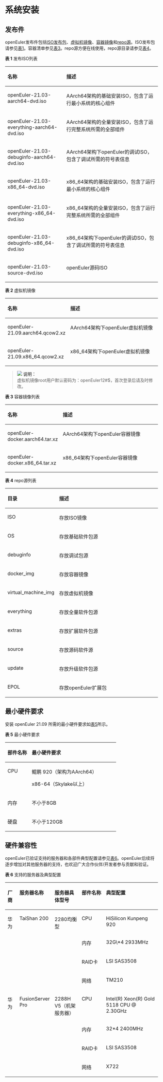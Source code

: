 # 系统安装<a name="ZH-CN_TOPIC_0225731123"></a>

## 发布件<a name="section19865103114280"></a>

openEuler发布件包括[ISO发布包](http://repo.openeuler.org/openEuler-21.09/ISO/)、[虚拟机镜像](http://repo.openeuler.org/openEuler-21.09/virtual_machine_img/)、[容器镜像](http://repo.openeuler.org/openEuler-21.09/docker_img/)和[repo源](http://repo.openeuler.org/openEuler-21.09/)。ISO发布包请参见[表1](#table8396719144315)。容器清单参见[表3](#table1276911538154)。repo源方便在线使用，repo源目录请参见[表4](#table953512211576)。

**表 1**  发布ISO列表

<a name="table8396719144315"></a>
<table><thead align="left"><tr id="row19396819194314"><th class="cellrowborder" valign="top" width="38.53%" id="mcps1.2.3.1.1"><p id="p999543016432"><a name="p999543016432"></a><a name="p999543016432"></a>名称</p>
</th>
<th class="cellrowborder" valign="top" width="61.47%" id="mcps1.2.3.1.2"><p id="p7396719104315"><a name="p7396719104315"></a><a name="p7396719104315"></a>描述</p>
</th>
</tr>
</thead>
<tbody><tr id="row739615199431"><td class="cellrowborder" valign="top" width="38.53%" headers="mcps1.2.3.1.1 "><p id="p16396111912430"><a name="p16396111912430"></a><a name="p16396111912430"></a>openEuler-21.03-aarch64-dvd.iso</p>
</td>
<td class="cellrowborder" valign="top" width="61.47%" headers="mcps1.2.3.1.2 "><p id="p177033394133"><a name="p177033394133"></a><a name="p177033394133"></a>AArch64架构的基础安装ISO，包含了运行最小系统的核心组件</p>
</td>
</tr>
<tr id="row83961519184313"><td class="cellrowborder" valign="top" width="38.53%" headers="mcps1.2.3.1.1 "><p id="p153964194439"><a name="p153964194439"></a><a name="p153964194439"></a>openEuler-21.03-everything-aarch64-dvd.iso</p>
</td>
<td class="cellrowborder" valign="top" width="61.47%" headers="mcps1.2.3.1.2 "><p id="p1765163817452"><a name="p1765163817452"></a><a name="p1765163817452"></a>AArch64架构的全量安装ISO，包含了运行完整系统所需的全部组件</p>
</td>
</tr>
<tr id="row83968192435"><td class="cellrowborder" valign="top" width="38.53%" headers="mcps1.2.3.1.1 "><p id="p19396319184313"><a name="p19396319184313"></a><a name="p19396319184313"></a>openEuler-21.03-debuginfo-aarch64-dvd.iso</p>
</td>
<td class="cellrowborder" valign="top" width="61.47%" headers="mcps1.2.3.1.2 "><p id="p0157139181912"><a name="p0157139181912"></a><a name="p0157139181912"></a>AArch64架构下openEuler的调试ISO，包含了调试所需的符号表信息</p>
</td>
</tr>
<tr id="row521955165312"><td class="cellrowborder" valign="top" width="38.53%" headers="mcps1.2.3.1.1 "><p id="p92191359537"><a name="p92191359537"></a><a name="p92191359537"></a>openEuler-21.03-x86_64-dvd.iso</p>
</td>
<td class="cellrowborder" valign="top" width="61.47%" headers="mcps1.2.3.1.2 "><p id="p6846145114195"><a name="p6846145114195"></a><a name="p6846145114195"></a>x86_64架构的基础安装ISO，包含了运行最小系统的核心组件</p>
</td>
</tr>
<tr id="row1964171015310"><td class="cellrowborder" valign="top" width="38.53%" headers="mcps1.2.3.1.1 "><p id="p3964710125311"><a name="p3964710125311"></a><a name="p3964710125311"></a>openEuler-21.03-everything-x86_64-dvd.iso</p>
</td>
<td class="cellrowborder" valign="top" width="61.47%" headers="mcps1.2.3.1.2 "><p id="p101571442012"><a name="p101571442012"></a><a name="p101571442012"></a>x86_64架构的全量安装ISO，包含了运行完整系统所需的全部组件</p>
</td>
</tr>
<tr id="row342917865317"><td class="cellrowborder" valign="top" width="38.53%" headers="mcps1.2.3.1.1 "><p id="p242914815315"><a name="p242914815315"></a><a name="p242914815315"></a>openEuler-21.03-debuginfo-x86_64-dvd.iso</p>
</td>
<td class="cellrowborder" valign="top" width="61.47%" headers="mcps1.2.3.1.2 "><p id="p6680177162617"><a name="p6680177162617"></a><a name="p6680177162617"></a>x86_64架构下openEuler的调试ISO，包含了调试所需的符号表信息</p>
</td>
</tr>
<tr id="row34221536125311"><td class="cellrowborder" valign="top" width="38.53%" headers="mcps1.2.3.1.1 "><p id="p13423336175314"><a name="p13423336175314"></a><a name="p13423336175314"></a>openEuler-21.03-source-dvd.iso</p>
</td>
<td class="cellrowborder" valign="top" width="61.47%" headers="mcps1.2.3.1.2 "><p id="p108431625162112"><a name="p108431625162112"></a><a name="p108431625162112"></a>openEuler源码ISO</p>
</td>
</tr>
</tbody>
</table>

**表 2**  虚拟机镜像

<a name="table1995101714610"></a>
<table><thead align="left"><tr id="row149511174464"><th class="cellrowborder" valign="top" width="36.9%" id="mcps1.2.3.1.1"><p id="p2095111718462"><a name="p2095111718462"></a><a name="p2095111718462"></a>名称</p>
</th>
<th class="cellrowborder" valign="top" width="63.1%" id="mcps1.2.3.1.2"><p id="p129511177462"><a name="p129511177462"></a><a name="p129511177462"></a>描述</p>
</th>
</tr>
</thead>
<tbody><tr id="row11951121712462"><td class="cellrowborder" valign="top" width="36.9%" headers="mcps1.2.3.1.1 "><p id="p151011740115214"><a name="p151011740115214"></a><a name="p151011740115214"></a>openEuler-21.09.aarch64.qcow2.xz</p>
</td>
<td class="cellrowborder" valign="top" width="63.1%" headers="mcps1.2.3.1.2 "><p id="p9865159194813"><a name="p9865159194813"></a><a name="p9865159194813"></a>AArch64架构下openEuler虚拟机镜像</p>
</td>
</tr>
<tr id="row1695171774614"><td class="cellrowborder" valign="top" width="36.9%" headers="mcps1.2.3.1.1 "><p id="p10510154855215"><a name="p10510154855215"></a><a name="p10510154855215"></a>openEuler-21.09.x86_64.qcow2.xz</p>
</td>
<td class="cellrowborder" valign="top" width="63.1%" headers="mcps1.2.3.1.2 "><p id="p1895111177468"><a name="p1895111177468"></a><a name="p1895111177468"></a>x86_64架构下openEuler虚拟机镜像</p>
</td>
</tr>
</tbody>
</table>

>![](./public_sys-resources/icon-note.gif) **说明：**   
>虚拟机镜像root用户默认密码为：openEuler12\#$，首次登录后请及时修改。  

**表 3**  容器镜像列表

<a name="table1276911538154"></a>
<table><thead align="left"><tr id="row1777075317151"><th class="cellrowborder" valign="top" width="31.509999999999998%" id="mcps1.2.3.1.1"><p id="p1277018533152"><a name="p1277018533152"></a><a name="p1277018533152"></a>名称</p>
</th>
<th class="cellrowborder" valign="top" width="68.49%" id="mcps1.2.3.1.2"><p id="p677015331515"><a name="p677015331515"></a><a name="p677015331515"></a>描述</p>
</th>
</tr>
</thead>
<tbody><tr id="row1277035311157"><td class="cellrowborder" valign="top" width="31.509999999999998%" headers="mcps1.2.3.1.1 "><p id="p17686637201813"><a name="p17686637201813"></a><a name="p17686637201813"></a>open<span id="ph11656938181410"><a name="ph11656938181410"></a><a name="ph11656938181410"></a>E</span>uler-docker.aarch64.tar.xz</p>
</td>
<td class="cellrowborder" valign="top" width="68.49%" headers="mcps1.2.3.1.2 "><p id="p3770165314159"><a name="p3770165314159"></a><a name="p3770165314159"></a>A<span id="ph61191628111518"><a name="ph61191628111518"></a><a name="ph61191628111518"></a>A</span>rch64架构下openEuler容器镜像</p>
</td>
</tr>
<tr id="row1277055310150"><td class="cellrowborder" valign="top" width="31.509999999999998%" headers="mcps1.2.3.1.1 "><p id="p2686337111816"><a name="p2686337111816"></a><a name="p2686337111816"></a>open<span id="ph21198416145"><a name="ph21198416145"></a><a name="ph21198416145"></a>E</span>uler-docker.x86_64.tar.xz</p>
</td>
<td class="cellrowborder" valign="top" width="68.49%" headers="mcps1.2.3.1.2 "><p id="p9770135311518"><a name="p9770135311518"></a><a name="p9770135311518"></a>x86_64架构下openEuler容器镜像</p>
</td>
</tr>
</tbody>
</table>

**表 4**  repo源列表

<a name="table953512211576"></a>
<table><thead align="left"><tr id="row95351027573"><th class="cellrowborder" valign="top" width="28.000000000000004%" id="mcps1.2.3.1.1"><p id="p1753512213572"><a name="p1753512213572"></a><a name="p1753512213572"></a>目录</p>
</th>
<th class="cellrowborder" valign="top" width="72%" id="mcps1.2.3.1.2"><p id="p253520295717"><a name="p253520295717"></a><a name="p253520295717"></a>描述</p>
</th>
</tr>
</thead>
<tbody><tr id="row115351221577"><td class="cellrowborder" valign="top" width="28.000000000000004%" headers="mcps1.2.3.1.1 "><p id="p95359213577"><a name="p95359213577"></a><a name="p95359213577"></a>ISO</p>
</td>
<td class="cellrowborder" valign="top" width="72%" headers="mcps1.2.3.1.2 "><p id="p553512125711"><a name="p553512125711"></a><a name="p553512125711"></a>存放ISO镜像</p>
</td>
</tr>
<tr id="row155369225718"><td class="cellrowborder" valign="top" width="28.000000000000004%" headers="mcps1.2.3.1.1 "><p id="p1453620295717"><a name="p1453620295717"></a><a name="p1453620295717"></a>OS</p>
</td>
<td class="cellrowborder" valign="top" width="72%" headers="mcps1.2.3.1.2 "><p id="p1953614214577"><a name="p1953614214577"></a><a name="p1953614214577"></a>存放基础软件包源</p>
</td>
</tr>
<tr id="row8536142115720"><td class="cellrowborder" valign="top" width="28.000000000000004%" headers="mcps1.2.3.1.1 "><p id="p169307504113"><a name="p169307504113"></a><a name="p169307504113"></a>debuginfo</p>
</td>
<td class="cellrowborder" valign="top" width="72%" headers="mcps1.2.3.1.2 "><p id="p893085010119"><a name="p893085010119"></a><a name="p893085010119"></a>存放调试包源</p>
</td>
</tr>
<tr id="row1834462641115"><td class="cellrowborder" valign="top" width="28.000000000000004%" headers="mcps1.2.3.1.1 "><p id="p13344026151113"><a name="p13344026151113"></a><a name="p13344026151113"></a>docker_img</p>
</td>
<td class="cellrowborder" valign="top" width="72%" headers="mcps1.2.3.1.2 "><p id="p1534415264118"><a name="p1534415264118"></a><a name="p1534415264118"></a>存放容器镜像</p>
</td>
</tr>
<tr id="row16791828125815"><td class="cellrowborder" valign="top" width="28.000000000000004%" headers="mcps1.2.3.1.1 "><p id="p137919284589"><a name="p137919284589"></a><a name="p137919284589"></a><span id="ph9676303584"><a name="ph9676303584"></a><a name="ph9676303584"></a>virtual_machine_img</span></p>
</td>
<td class="cellrowborder" valign="top" width="72%" headers="mcps1.2.3.1.2 "><p id="p479117286581"><a name="p479117286581"></a><a name="p479117286581"></a><span id="ph19963182719110"><a name="ph19963182719110"></a><a name="ph19963182719110"></a>存放虚拟机镜像</span></p>
</td>
</tr>
<tr id="row157551217215"><td class="cellrowborder" valign="top" width="28.000000000000004%" headers="mcps1.2.3.1.1 "><p id="p108641479116"><a name="p108641479116"></a><a name="p108641479116"></a>everything</p>
</td>
<td class="cellrowborder" valign="top" width="72%" headers="mcps1.2.3.1.2 "><p id="p168641547816"><a name="p168641547816"></a><a name="p168641547816"></a>存放全量软件包源</p>
</td>
</tr>
<tr id="row2053613245715"><td class="cellrowborder" valign="top" width="28.000000000000004%" headers="mcps1.2.3.1.1 "><p id="p19239377410"><a name="p19239377410"></a><a name="p19239377410"></a>extras</p>
</td>
<td class="cellrowborder" valign="top" width="72%" headers="mcps1.2.3.1.2 "><p id="p2923113716419"><a name="p2923113716419"></a><a name="p2923113716419"></a>存放扩展软件包源</p>
</td>
</tr>
<tr id="row17445193315911"><td class="cellrowborder" valign="top" width="28.000000000000004%" headers="mcps1.2.3.1.1 "><p id="p644543385918"><a name="p644543385918"></a><a name="p644543385918"></a>source</p>
</td>
<td class="cellrowborder" valign="top" width="72%" headers="mcps1.2.3.1.2 "><p id="p19445733115918"><a name="p19445733115918"></a><a name="p19445733115918"></a>存放源码软件源</p>
</td>
</tr>
<tr id="row153622185717"><td class="cellrowborder" valign="top" width="28.000000000000004%" headers="mcps1.2.3.1.1 "><p id="p85361024579"><a name="p85361024579"></a><a name="p85361024579"></a>update</p>
</td>
<td class="cellrowborder" valign="top" width="72%" headers="mcps1.2.3.1.2 "><p id="p125364285717"><a name="p125364285717"></a><a name="p125364285717"></a>存放升级软件包源</p>
</td>
</tr>
<tr id="row20986143316493"><td class="cellrowborder" valign="top" width="28.000000000000004%" headers="mcps1.2.3.1.1 "><p id="p5184193919496"><a name="p5184193919496"></a><a name="p5184193919496"></a>EPOL</p>
</td>
<td class="cellrowborder" valign="top" width="72%" headers="mcps1.2.3.1.2 "><p id="p1018423974917"><a name="p1018423974917"></a><a name="p1018423974917"></a>存放openEuler扩展包</p>
</td>
</tr>
</tbody>
</table>

## 最小硬件要求<a name="zh-cn_topic_0182825778_section1542202114014"></a>

安装 openEuler 21.09  所需的最小硬件要求如[表5](#zh-cn_topic_0182825778_tff48b99c9bf24b84bb602c53229e2541)所示。

**表 5**  最小硬件要求

<a name="zh-cn_topic_0182825778_tff48b99c9bf24b84bb602c53229e2541"></a>
<table><thead align="left"><tr id="zh-cn_topic_0182825778_r36f08b63edea4973a8228200caa2a50b"><th class="cellrowborder" valign="top" width="21.89%" id="mcps1.2.3.1.1"><p id="zh-cn_topic_0182825778_aef3575d97cdf4dcfb65f8d0c8d2d4a76"><a name="zh-cn_topic_0182825778_aef3575d97cdf4dcfb65f8d0c8d2d4a76"></a><a name="zh-cn_topic_0182825778_aef3575d97cdf4dcfb65f8d0c8d2d4a76"></a><strong id="zh-cn_topic_0182825778_abf63bde6a66a4ce5b21d81948fcafe36"><a name="zh-cn_topic_0182825778_abf63bde6a66a4ce5b21d81948fcafe36"></a><a name="zh-cn_topic_0182825778_abf63bde6a66a4ce5b21d81948fcafe36"></a>部件名称</strong></p>
</th>
<th class="cellrowborder" valign="top" width="78.11%" id="mcps1.2.3.1.2"><p id="zh-cn_topic_0182825778_a919d3bb266c8432fb33c51fa8f3a4fc3"><a name="zh-cn_topic_0182825778_a919d3bb266c8432fb33c51fa8f3a4fc3"></a><a name="zh-cn_topic_0182825778_a919d3bb266c8432fb33c51fa8f3a4fc3"></a><strong id="zh-cn_topic_0182825778_a9386cf027c1e47d99651159bb62130e7"><a name="zh-cn_topic_0182825778_a9386cf027c1e47d99651159bb62130e7"></a><a name="zh-cn_topic_0182825778_a9386cf027c1e47d99651159bb62130e7"></a>最小硬件要求</strong></p>
</th>
</tr>
</thead>
<tbody><tr id="zh-cn_topic_0182825778_ra68eff5c33a84bb2be6672a48a643d26"><td class="cellrowborder" valign="top" width="21.89%" headers="mcps1.2.3.1.1 "><p id="zh-cn_topic_0182825778_ac0a50d2069ab444cafff180647772df4"><a name="zh-cn_topic_0182825778_ac0a50d2069ab444cafff180647772df4"></a><a name="zh-cn_topic_0182825778_ac0a50d2069ab444cafff180647772df4"></a>CPU</p>
</td>
<td class="cellrowborder" valign="top" width="78.11%" headers="mcps1.2.3.1.2 "><p id="zh-cn_topic_0182825778_p202681030132314"><a name="zh-cn_topic_0182825778_p202681030132314"></a><a name="zh-cn_topic_0182825778_p202681030132314"></a>鲲鹏 920（架构为AArch64）</p>
<p id="p267183805010"><a name="p267183805010"></a><a name="p267183805010"></a>x86-64（Skylake以上）</p>
</td>
</tr>
<tr id="zh-cn_topic_0182825778_rf2a5d43b74894a0882b7c17bdfeb697f"><td class="cellrowborder" valign="top" width="21.89%" headers="mcps1.2.3.1.1 "><p id="zh-cn_topic_0182825778_ad00611ec129a41a9841fb579eece7804"><a name="zh-cn_topic_0182825778_ad00611ec129a41a9841fb579eece7804"></a><a name="zh-cn_topic_0182825778_ad00611ec129a41a9841fb579eece7804"></a>内存</p>
</td>
<td class="cellrowborder" valign="top" width="78.11%" headers="mcps1.2.3.1.2 "><p id="zh-cn_topic_0182825778_a94efe642b8694e5a85747e123b951efc"><a name="zh-cn_topic_0182825778_a94efe642b8694e5a85747e123b951efc"></a><a name="zh-cn_topic_0182825778_a94efe642b8694e5a85747e123b951efc"></a>不小于8GB</p>
</td>
</tr>
<tr id="zh-cn_topic_0182825778_rd2c1ebd93ea64e85a5f3fc88dc5ba456"><td class="cellrowborder" valign="top" width="21.89%" headers="mcps1.2.3.1.1 "><p id="zh-cn_topic_0182825778_afd36954546334c1681b5a391bbc386ae"><a name="zh-cn_topic_0182825778_afd36954546334c1681b5a391bbc386ae"></a><a name="zh-cn_topic_0182825778_afd36954546334c1681b5a391bbc386ae"></a>硬盘</p>
</td>
<td class="cellrowborder" valign="top" width="78.11%" headers="mcps1.2.3.1.2 "><p id="zh-cn_topic_0182825778_p1224172312719"><a name="zh-cn_topic_0182825778_p1224172312719"></a><a name="zh-cn_topic_0182825778_p1224172312719"></a>不小于120GB</p>
</td>
</tr>
</tbody>
</table>

## 硬件兼容性<a name="section1154104624319"></a>

openEuler已验证支持的服务器和各部件典型配置请参见[表6](#zh-cn_topic_0227922427_table39822012)。openEuler后续将逐步增加对其他服务器的支持，也欢迎广大合作伙伴/开发者参与贡献和验证。

**表 6**  支持的服务器及典型配置

<a name="zh-cn_topic_0227922427_table39822012"></a>
<table><thead align="left"><tr id="zh-cn_topic_0227922427_row17270681"><th class="cellrowborder" valign="top" width="8.200820082008201%" id="mcps1.2.6.1.1"><p id="p1239010167198"><a name="p1239010167198"></a><a name="p1239010167198"></a>厂商</p>
</th>
<th class="cellrowborder" valign="top" width="16.28162816281628%" id="mcps1.2.6.1.2"><p id="zh-cn_topic_0227922427_p56747887"><a name="zh-cn_topic_0227922427_p56747887"></a><a name="zh-cn_topic_0227922427_p56747887"></a>服务器名称</p>
</th>
<th class="cellrowborder" valign="top" width="18.71187118711871%" id="mcps1.2.6.1.3"><p id="zh-cn_topic_0227922427_p33176134"><a name="zh-cn_topic_0227922427_p33176134"></a><a name="zh-cn_topic_0227922427_p33176134"></a>服务器具体型号</p>
</th>
<th class="cellrowborder" valign="top" width="17.211721172117212%" id="mcps1.2.6.1.4"><p id="p19313161314450"><a name="p19313161314450"></a><a name="p19313161314450"></a>部件名称</p>
</th>
<th class="cellrowborder" valign="top" width="39.59395939593959%" id="mcps1.2.6.1.5"><p id="p183840814519"><a name="p183840814519"></a><a name="p183840814519"></a>典型配置</p>
</th>
</tr>
</thead>
<tbody><tr id="zh-cn_topic_0227922427_row7284856"><td class="cellrowborder" rowspan="4" valign="top" width="8.200820082008201%" headers="mcps1.2.6.1.1 "><p id="p111661925121918"><a name="p111661925121918"></a><a name="p111661925121918"></a>华为</p>
</td>
<td class="cellrowborder" rowspan="4" valign="top" width="16.28162816281628%" headers="mcps1.2.6.1.2 "><p id="zh-cn_topic_0227922427_p34571797"><a name="zh-cn_topic_0227922427_p34571797"></a><a name="zh-cn_topic_0227922427_p34571797"></a>TaiShan 200</p>
</td>
<td class="cellrowborder" rowspan="4" valign="top" width="18.71187118711871%" headers="mcps1.2.6.1.3 "><p id="zh-cn_topic_0227922427_p53202458"><a name="zh-cn_topic_0227922427_p53202458"></a><a name="zh-cn_topic_0227922427_p53202458"></a>2280均衡型</p>
</td>
<td class="cellrowborder" valign="top" width="17.211721172117212%" headers="mcps1.2.6.1.4 "><p id="p632634144516"><a name="p632634144516"></a><a name="p632634144516"></a>CPU</p>
</td>
<td class="cellrowborder" valign="top" width="39.59395939593959%" headers="mcps1.2.6.1.5 "><p id="p269564774512"><a name="p269564774512"></a><a name="p269564774512"></a>HiSilicon Kunpeng 920</p>
</td>
</tr>
<tr id="row127460329457"><td class="cellrowborder" valign="top" headers="mcps1.2.6.1.1 "><p id="p7326641174519"><a name="p7326641174519"></a><a name="p7326641174519"></a>内存</p>
</td>
<td class="cellrowborder" valign="top" headers="mcps1.2.6.1.2 "><p id="p4695124774516"><a name="p4695124774516"></a><a name="p4695124774516"></a>32G\*4 2933MHz</p>
</td>
</tr>
<tr id="row3713103715458"><td class="cellrowborder" valign="top" headers="mcps1.2.6.1.1 "><p id="p13326114115457"><a name="p13326114115457"></a><a name="p13326114115457"></a>RAID卡</p>
</td>
<td class="cellrowborder" valign="top" headers="mcps1.2.6.1.2 "><p id="p13696154764514"><a name="p13696154764514"></a><a name="p13696154764514"></a>LSI SAS3508</p>
</td>
</tr>
<tr id="row1371312378455"><td class="cellrowborder" valign="top" headers="mcps1.2.6.1.1 "><p id="p732611416456"><a name="p732611416456"></a><a name="p732611416456"></a>网络</p>
</td>
<td class="cellrowborder" valign="top" headers="mcps1.2.6.1.2 "><p id="p13696114718455"><a name="p13696114718455"></a><a name="p13696114718455"></a>TM210</p>
</td>
</tr>
<tr id="zh-cn_topic_0227922427_row36446907"><td class="cellrowborder" rowspan="4" valign="top" width="8.200820082008201%" headers="mcps1.2.6.1.1 "><p id="p1831103919198"><a name="p1831103919198"></a><a name="p1831103919198"></a>华为</p>
</td>
<td class="cellrowborder" rowspan="4" valign="top" width="16.28162816281628%" headers="mcps1.2.6.1.2 "><p id="p1245317822418"><a name="p1245317822418"></a><a name="p1245317822418"></a>FusionServer Pro</p>
</td>
<td class="cellrowborder" rowspan="4" valign="top" width="18.71187118711871%" headers="mcps1.2.6.1.3 "><p id="p1345214816241"><a name="p1345214816241"></a><a name="p1345214816241"></a>2288H V5（机架服务器）</p>
</td>
<td class="cellrowborder" valign="top" width="17.211721172117212%" headers="mcps1.2.6.1.4 "><p id="p1235016319467"><a name="p1235016319467"></a><a name="p1235016319467"></a>CPU</p>
</td>
<td class="cellrowborder" valign="top" width="39.59395939593959%" headers="mcps1.2.6.1.5 "><p id="p148932077463"><a name="p148932077463"></a><a name="p148932077463"></a>Intel(R) Xeon(R) Gold 5118 CPU @ 2.30GHz</p>
</td>
</tr>
<tr id="row12326548454"><td class="cellrowborder" valign="top" headers="mcps1.2.6.1.1 "><p id="p1035012313461"><a name="p1035012313461"></a><a name="p1035012313461"></a>内存</p>
</td>
<td class="cellrowborder" valign="top" headers="mcps1.2.6.1.2 "><p id="p13893379461"><a name="p13893379461"></a><a name="p13893379461"></a>32*4 2400MHz</p>
</td>
</tr>
<tr id="row206435916456"><td class="cellrowborder" valign="top" headers="mcps1.2.6.1.1 "><p id="p23509319462"><a name="p23509319462"></a><a name="p23509319462"></a>RAID卡</p>
</td>
<td class="cellrowborder" valign="top" headers="mcps1.2.6.1.2 "><p id="p16893107144611"><a name="p16893107144611"></a><a name="p16893107144611"></a>LSI SAS3508</p>
</td>
</tr>
<tr id="row5647591455"><td class="cellrowborder" valign="top" headers="mcps1.2.6.1.1 "><p id="p1835019312469"><a name="p1835019312469"></a><a name="p1835019312469"></a>网络</p>
</td>
<td class="cellrowborder" valign="top" headers="mcps1.2.6.1.2 "><p id="p189318714460"><a name="p189318714460"></a><a name="p189318714460"></a>X722</p>
</td>
</tr>
</tbody>
</table>

